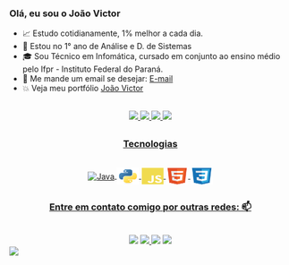 ### Olá, eu sou o João Victor

  - 📈 Estudo cotidianamente, 1% melhor a cada dia.
  - 📗 Estou no 1° ano de Análise e D. de Sistemas
  - 🎓 Sou Técnico em Infomática, cursado em conjunto ao ensino médio pelo Ifpr - Instituto Federal do Paraná.
  - 📧 Me mande um email se desejar: <a target="_blank" href="mailto:joaovictorfaisca@gmail.com">E-mail</a>
  - 💥 Veja meu portfólio <a target="_blank" href="https://portfolioputzjuau.vercel.app">João Victor</a>

<div align="center"><br>
  <a href="https://github.com/putzjuau">
    <div style= "width: 30rem">
  <img height="160em"src="https://github-readme-stats.vercel.app/api?username=putzjuau&show_icons=true&theme=radical&include_all_commits=false&count_private=true&hide_border=true"/>  
      <img height="160em"src="https://github-readme-streak-stats.herokuapp.com?user=putzjuau&theme=radical&&hide_border=true&date_format=j%20M%5B%20Y%5D&locale=pt-br" /> 
      
   <img height="160em"  src="https://github-readme-stats.vercel.app/api/top-langs/?username=putzjuau&theme=radical&hide_border=true&layout=compact&langs_count=5&locale=pt-br"/>
      <img height="160em" src="https://github-readme-stats.vercel.app/api/wakatime?username=putzjuau&theme=radical&hide_border=true&langs_count=5&layout=compact&locale=pt-br" />  
    </div>
</div>

##
 <h3 align="center">Tecnologias</h3>
<div style="display: inline_block" align="center"><br>
  <img align="center" alt="Java" height="30" width="40" src="https://cdn.jsdelivr.net/gh/devicons/devicon/icons/java/java-original.svg">
  <img align="center" alt="Python" height="30" width="40" src="https://raw.githubusercontent.com/devicons/devicon/master/icons/python/python-original.svg">
  <img  align="center" alt="Js" height="30" width="40" src="https://raw.githubusercontent.com/devicons/devicon/master/icons/javascript/javascript-plain.svg">
  <img align="center" alt="HTML" height="30" width="40" src="https://raw.githubusercontent.com/devicons/devicon/master/icons/html5/html5-original.svg">
  <img align="center" alt="CSS" height="30" width="40" src="https://raw.githubusercontent.com/devicons/devicon/master/icons/css3/css3-original.svg">

  

</div>
  
## 
 <h3 align="center">Entre em contato comigo por outras redes: 📫</h3><br>
 <div align="center">
  <a href="https://instagram.com/jhon_victor1" target="_blank"><img src="https://img.shields.io/badge/-Instagram-%23E4405F?style=for-the-badge&logo=instagram&logoColor=white" target="_blank"></a>
 	<a href="https://github.com/putzjuau" target="_blank"> <img src= "https://img.shields.io/badge/GitHub-100000?style=for-the-badge&logo=github&logoColor=white"/> </a> 
  <a href="mailto:joaovictorfaisca@gmail.com"><img src="https://img.shields.io/badge/-Gmail-%23333?style=for-the-badge&logo=gmail&logoColor=white" target="_blank"></a>
  <a href="https://www.linkedin.com/in/putzjuau/" target="_blank"><img src="https://img.shields.io/badge/-LinkedIn-%230077B5?style=for-the-badge&logo=linkedin&logoColor=white" target="_blank"></a> 
 </div>
<img align="center" src="https://visitor-badge.laobi.icu/badge?page_id=putzjuau.putzjuau")/>
